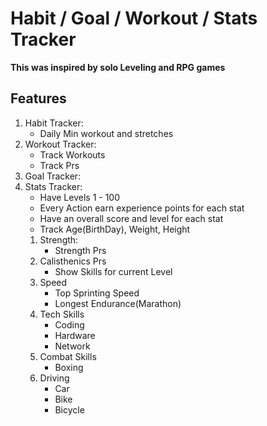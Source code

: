 # Habit / Goal / Workout / Stats Tracker

**This was inspired by solo Leveling and RPG games**

## Features

1. Habit Tracker:
   - Daily Min workout and stretches
2. Workout Tracker:
   - Track Workouts
   - Track Prs
3. Goal Tracker:
4. Stats Tracker:
      - Have Levels 1 - 100
      - Every Action earn experience points for each stat
      - Have an overall score and level for each stat
      - Track Age(BirthDay), Weight, Height
   1. Strength:
      - Strength Prs
   2. Calisthenics Prs
      - Show Skills for current Level
   3. Speed
      - Top Sprinting Speed
      - Longest Endurance(Marathon)
   4. Tech Skills
      - Coding
      - Hardware
      - Network
   5. Combat Skills
      - Boxing
   6. Driving
      - Car
      - Bike
      - Bicycle
